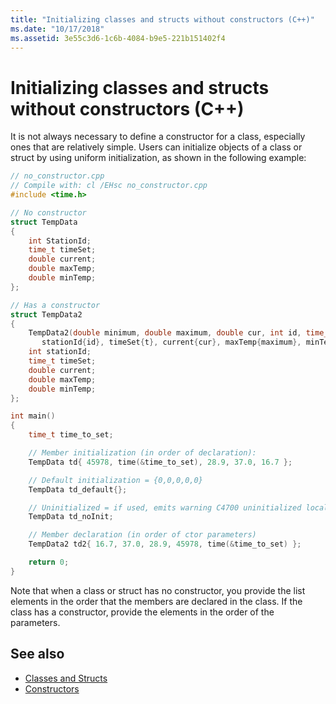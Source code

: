 ```yaml
---
title: "Initializing classes and structs without constructors (C++)"
ms.date: "10/17/2018"
ms.assetid: 3e55c3d6-1c6b-4084-b9e5-221b151402f4
---
```

# Initializing classes and structs without constructors (C++)

It is not always necessary to define a constructor for a class, especially ones that are relatively simple. Users can initialize objects of a class or struct by using uniform initialization, as shown in the following example:

```cpp
// no_constructor.cpp
// Compile with: cl /EHsc no_constructor.cpp
#include <time.h>

// No constructor
struct TempData
{
    int StationId;
    time_t timeSet;
    double current;
    double maxTemp;
    double minTemp;
};

// Has a constructor
struct TempData2
{
    TempData2(double minimum, double maximum, double cur, int id, time_t t) :
       stationId{id}, timeSet{t}, current{cur}, maxTemp{maximum}, minTemp{minimum} {}
    int stationId;
    time_t timeSet;
    double current;
    double maxTemp;
    double minTemp;
};

int main()
{
    time_t time_to_set;

    // Member initialization (in order of declaration):
    TempData td{ 45978, time(&time_to_set), 28.9, 37.0, 16.7 };

    // Default initialization = {0,0,0,0,0}
    TempData td_default{};

    // Uninitialized = if used, emits warning C4700 uninitialized local variable
    TempData td_noInit;

    // Member declaration (in order of ctor parameters)
    TempData2 td2{ 16.7, 37.0, 28.9, 45978, time(&time_to_set) };

    return 0;
}
```

Note that when a class or struct has no constructor, you provide the list elements in the order that the members are declared in the class. If the class has a constructor, provide the elements in the order of the parameters.

## See also

- [Classes and Structs](../cpp/classes-and-structs-cpp.md)
- [Constructors](../cpp/constructors-cpp.md)
